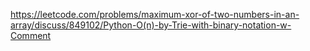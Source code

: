 https://leetcode.com/problems/maximum-xor-of-two-numbers-in-an-array/discuss/849102/Python-O(n)-by-Trie-with-binary-notation-w-Comment